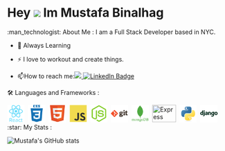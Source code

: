 
  <h1>
  Hey  
  <img src="https://media.giphy.com/media/hvRJCLFzcasrR4ia7z/giphy.gif" width="30px"/>  Im Mustafa Binalhag
</h1>
</div>
:man_technologist: About Me :
I am a Full Stack Developer based in NYC.

- :brain: Always Learning
- :zap: I love to workout and create things.

- :mailbox:How to reach me:<a href="mailto: mbin828@gmail.com"><img src="https://img.shields.io/badge/mbin828@gmail.com-EA4335?style=flat-square&logo=Gmail&logoColor=FFFFFF" /> <img src="https://img.shields.io/badge/LinkedIn-blue?style=for-the-badge&logo=linkedin&logoColor=white" alt="LinkedIn Badge"/></a>

:hammer_and_wrench: Languages and Frameworks :

<div>
  <img src="https://github.com/devicons/devicon/blob/master/icons/react/react-original-wordmark.svg" title="React" alt="React" width="40" height="40"/>&nbsp;
  <img src="https://github.com/devicons/devicon/blob/master/icons/css3/css3-plain-wordmark.svg"  title="CSS3" alt="CSS" width="40" height="40"/>&nbsp;
  <img src="https://github.com/devicons/devicon/blob/master/icons/html5/html5-original.svg" title="HTML5" alt="HTML" width="40" height="40"/>&nbsp;
  <img src="https://github.com/devicons/devicon/blob/master/icons/javascript/javascript-original.svg" title="JavaScript" alt="JavaScript" width="40" height="40"/>&nbsp;
  <img src="https://github.com/devicons/devicon/blob/master/icons/nodejs/nodejs-plain.svg" title="NodeJS" alt="NodeJS" width="40" height="40"/>&nbsp;
  <img src="https://github.com/devicons/devicon/blob/master/icons/git/git-original-wordmark.svg" title="Git" **alt="Git" width="40" height="40"/>&nbsp;
  <img src="https://github.com/devicons/devicon/blob/master/icons/mongodb/mongodb-plain-wordmark.svg" title="MongoDB" **alt="MongoDB" width="40" height="40"/>&nbsp;
  <img src="https://encrypted-tbn0.gstatic.com/images?q=tbn:ANd9GcRD-juL96wDgGX8nsS0y0jzmF7ZP-xsMzD_fsJT2eRQ6CWcVlvw5auPbCJEP-XqIw_k3II&usqp=CAU" title="Express" **alt="Express" width="55" height="40"/>&nbsp;
  <img src="https://github.com/devicons/devicon/blob/master/icons/python/python-original.svg" title="Python" **alt="Python" width="40" height="40"/>&nbsp;
  <img src="https://github.com/devicons/devicon/blob/master/icons/django/django-plain-wordmark.svg" title="django" **alt="django" width="40" height="40"/>&nbsp;

</div>
<div>
:star: My Stats :

![Mustafa's GitHub stats](https://github-readme-stats.vercel.app/api?username=mustafabin&show_icons=true&theme=dark)

</div>
